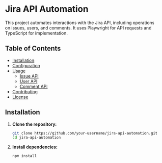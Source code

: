 # Jira API Automation

This project automates interactions with the Jira API, including operations on issues, users, and comments. It uses Playwright for API requests and TypeScript for implementation.

## Table of Contents

- [Installation](#installation)
- [Configuration](#configuration)
- [Usage](#usage)
  - [Issue API](#issue-api)
  - [User API](#user-api)
  - [Comment API](#comment-api)
- [Contributing](#contributing)
- [License](#license)

## Installation

1. **Clone the repository:**

   ```bash
   git clone https://github.com/your-username/jira-api-automation.git
   cd jira-api-automation
2. **Install dependencies:**

   ```bash
   npm install
